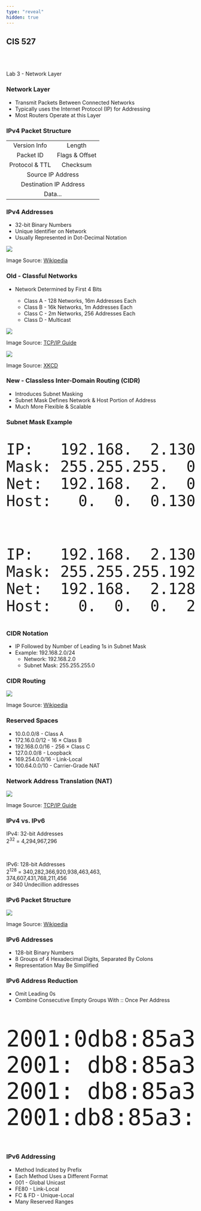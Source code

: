 ```yaml
---
type: "reveal"
hidden: true
---
```

<section>
	<h2>CIS 527</h2><br><br><p>Lab 3 - Network Layer</p>
</section>
<section>
	<h3>Network Layer</h3>
	<ul>
		<li>Transmit Packets Between Connected Networks</li>
		<li>Typically uses the Internet Protocol (IP) for Addressing</li>
		<li>Most Routers Operate at this Layer</li>
	</ul>
</section>
<section>
	<h3>IPv4 Packet Structure</h3>
	<table style="width:100%" class="table">
		<tr><td align="center">Version Info</td><td align="center">Length</td></tr>
		<tr><td align="center">Packet ID</td><td align="center">Flags & Offset</td></tr>
		<tr><td align="center">Protocol & TTL</td><td align="center">Checksum</td></tr>
		<tr><td colspan="2" align="center">Source IP Address</td></tr>
		<tr><td colspan="2" align="center">Destination IP Address</td></tr>
		<tr><td colspan="2" align="center">Data...</td></tr>
	</table>
</section>
<section>
	<h3>IPv4 Addresses</h3>
	<ul>
		<li>32-bit Binary Numbers</li>
		<li>Unique Identifier on Network</li>
		<li>Usually Represented in Dot-Decimal Notation</li>
	</ul>
</section>
<section>
	<img class="stretch plain" src="/images/ipv4address_wiki.svg">
	<p class="imagecredit">Image Source: <a href="https://en.wikipedia.org/wiki/Dot-decimal_notation">Wikipedia</a></p>
</section>
<section>
	<h3>Old - Classful Networks</h3>
	<ul>
		<li>Network Determined by First 4 Bits</li>
			<ul>
				<li>Class A - 128 Networks, 16m Addresses Each</li>
				<li>Class B - 16k Networks, 1m Addresses Each</li>
				<li>Class C - 2m Networks, 256 Addresses Each</li>
				<li>Class D - Multicast</li>
			</ul>
		</li>
	</ul>
</section>
<section>
	<img class="stretch plain" src="/images/ipclasses_tcpip.png">
	<p class="imagecredit">Image Source: <a href="http://www.tcpipguide.com/free/t_IPClassfulAddressingNetworkandHostIdentificationan-3.htm">TCP/IP Guide</a></p>
</section>
<section>
	<img class="stretch plain" src="/images/map_of_the_internet_xkcd.jpg">
	<p class="imagecredit">Image Source: <a href="http://xkcd.com/195/">XKCD</a></p>
</section>
<section>
	<h3>New - Classless Inter-Domain Routing (CIDR)</h3>
	<ul>
		<li>Introduces Subnet Masking</li>
		<li>Subnet Mask Defines Network & Host Portion of Address</li>
		<li>Much More Flexible & Scalable</li>
	</ul>
</section>
<section>
	<h3>Subnet Mask Example</h3>
	<pre style="font-size: 40px;">
IP:   192.168.  2.130 11000000.00000000.00000010.10000010
Mask: 255.255.255.  0 11111111.11111111.11111111.00000000
Net:  192.168.  2.  0 11000000.00000000.00000010.--------
Host:   0.  0.  0.130 --------.--------.--------.10000010
</pre>
<br>
	<pre style="font-size: 40px;" class="fragment">
IP:   192.168.  2.130 11000000.00000000.00000010.10000010
Mask: 255.255.255.192 11111111.11111111.11111111.11000000
Net:  192.168.  2.128 11000000.00000000.00000010.10------
Host:   0.  0.  0.  2 --------.--------.--------.--000010
</pre>
</section>
<section>
	<h3>CIDR Notation</h3>
	<ul>
		<li>IP Followed by Number of Leading 1s in Subnet Mask</li>
		<li>Example: 192.168.2.0/24
			<ul>
				<li>Network: 192.168.2.0</li>
				<li>Subnet Mask: 255.255.255.0</li>
			</ul>
		</li>
	</ul>
</section>
<section>
	<h3>CIDR Routing</h3>
	<img class="stretch plain" src="/images/cidrroute_wiki.svg">
	<p class="imagecredit">Image Source: <a href="https://en.wikipedia.org/wiki/Classless_Inter-Domain_Routing">Wikipedia</a></p>
</section>
<section>
	<h3>Reserved Spaces</h3>
	<ul>
		<li>10.0.0.0/8 - Class A</li>
		<li>172.16.0.0/12 - 16 &times; Class B</li>
		<li>192.168.0.0/16 - 256 &times; Class C</li>
		<li>127.0.0.0/8 - Loopback</li>
		<li>169.254.0.0/16 - Link-Local</li>
		<li>100.64.0.0/10 - Carrier-Grade NAT</li>
	</ul>
</section>
<section>
	<h3>Network Address Translation (NAT)</h3>
	<img class="stretch plain" src="/images/nat_tcpip.png">
	<p class="imagecredit">Image Source: <a href="http://www.tcpipguide.com/free/t_IPNATUnidirectionalTraditionalOutboundOperation.htm">TCP/IP Guide</a></p>
</section>
<section>
	<h3>IPv4 vs. IPv6</h3>
	<p>IPv4: 32-bit Addresses<br>2<sup>32</sup> = 4,294,967,296</p>
	<br>
	<p class="fragment">IPv6: 128-bit Addresses<br>2<sup>128</sup> = 340,282,366,920,938,463,463,<br>374,607,431,768,211,456<br>or 340 Undecillion addresses<p>
</section>
<section>
	<h3>IPv6 Packet Structure</h3>
	<img class="stretch plain" src="/images/ipv6_wiki.png">
	<p class="imagecredit">Image Source: <a href="http://en.wikipedia.org/wiki/Ipv6">Wikipedia</a></p>
</section>
<section>
	<h3>IPv6 Addresses</h3>
	<ul>
		<li>128-bit Binary Numbers</li>
		<li>8 Groups of 4 Hexadecimal Digits, Separated By Colons</li>
		<li>Representation May Be Simplified</li>
	</ul>
</section>
<section>
	<h3>IPv6 Address Reduction</h3>
	<ul>
		<li>Omit Leading 0s</li>
		<li>Combine Consecutive Empty Groups With :: Once Per Address</li>
	</ul>
<pre style="font-size: 60px;">
2001:0db8:85a3:0000:0000:8a2e:0370:7334
2001: db8:85a3:   0:   0:8a2e: 370:7334
2001: db8:85a3    ::     8a2e: 370:7334
2001:db8:85a3::8a2e:370:7334
</pre>
</section>
<section>
	<h3>IPv6 Addressing</h3>
	<ul>
		<li>Method Indicated by Prefix</li>
		<li>Each Method Uses a Different Format</li>
		<li>001 - Global Unicast</li>
		<li>FE80 - Link-Local</li>
		<li>FC & FD - Unique-Local</li>
		<li>Many Reserved Ranges</li>
	</ul>
</section>
